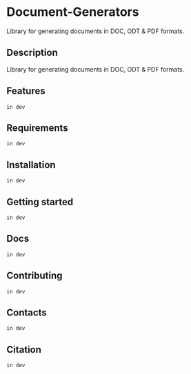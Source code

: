 # Document-Generators
Library for generating documents in DOC, ODT & PDF formats.

## Description
Library for generating documents in DOC, ODT & PDF formats.

## Features
```in dev```

## Requirements
```in dev```

## Installation
```in dev```

## Getting started
```in dev```

## Docs
```in dev```

## Contributing
```in dev```

## Contacts
```in dev```

## Citation
```in dev```